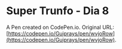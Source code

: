 # Super Trunfo - Dia 8

A Pen created on CodePen.io. Original URL: [https://codepen.io/Guiprays/pen/wvjoRow](https://codepen.io/Guiprays/pen/wvjoRow).


